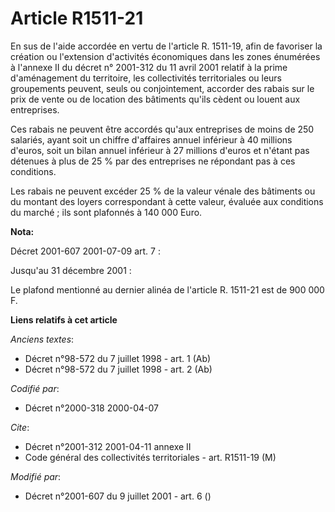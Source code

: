 # Article R1511-21

En sus de l'aide accordée en vertu de l'article R. 1511-19, afin de favoriser la création ou l'extension d'activités
économiques dans les zones énumérées à l'annexe II du décret n° 2001-312 du 11 avril 2001 relatif à la prime d'aménagement du
territoire, les collectivités territoriales ou leurs groupements peuvent, seuls ou conjointement, accorder des rabais sur le
prix de vente ou de location des bâtiments qu'ils cèdent ou louent aux entreprises.

Ces rabais ne peuvent être accordés qu'aux entreprises de moins de 250 salariés, ayant soit un chiffre d'affaires annuel
inférieur à 40 millions d'euros, soit un bilan annuel inférieur à 27 millions d'euros et n'étant pas détenues à plus de 25 %
par des entreprises ne répondant pas à ces conditions.

Les rabais ne peuvent excéder 25 % de la valeur vénale des bâtiments ou du montant des loyers correspondant à cette valeur,
évaluée aux conditions du marché ; ils sont plafonnés à 140 000 Euro.

**Nota:**

Décret 2001-607 2001-07-09 art. 7 :

Jusqu'au 31 décembre 2001 :

Le plafond mentionné au dernier alinéa de l'article R. 1511-21 est de 900 000 F.

**Liens relatifs à cet article**

_Anciens textes_:

  - Décret n°98-572 du 7 juillet 1998 - art. 1 (Ab)
  - Décret n°98-572 du 7 juillet 1998 - art. 2 (Ab)

_Codifié par_:

  - Décret n°2000-318 2000-04-07

_Cite_:

  - Décret n°2001-312 2001-04-11 annexe II
  - Code général des collectivités territoriales - art. R1511-19 (M)

_Modifié par_:

  - Décret n°2001-607 du 9 juillet 2001 - art. 6 ()
